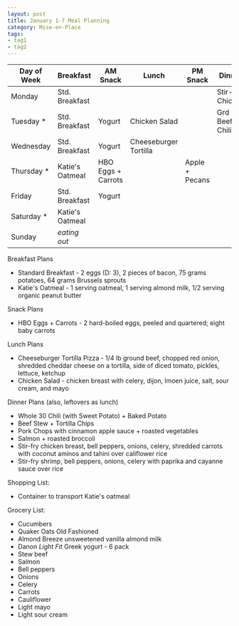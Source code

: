 ```yaml
---
layout: post
title: January 1-7 Meal Planning
category: Mise-en-Place
tags:
- tag1
- tag2
---
```


|Day of Week|Breakfast        |AM Snack            |Lunch                  |PM Snack        |Dinner            |
|-----------|-----------------|--------------------|-----------------------|----------------|------------------|
|Monday     | Std. Breakfast  |                    |                       |                | Stir-fry Chicken |
|Tuesday   *| Std. Breakfast  | Yogurt             | Chicken Salad         |                | Grd Beef Chili   |
|Wednesday  | Std. Breakfast  | Yogurt             | Cheeseburger Tortilla |                |                  |
|Thursday  *| Katie's Oatmeal | HBO Eggs + Carrots |                       | Apple + Pecans |                  |
|Friday     | Std. Breakfast  | Yogurt             |                       |                |                  |
|Saturday  *| Katie's Oatmeal |                    |                       |                |                  |
|Sunday     | _eating out_    |                    |                       |                |                  |

Breakfast Plans
- Standard Breakfast - 2 eggs (D: 3), 2 pieces of bacon, 75 grams potatoes, 64 grams Brussels sprouts
- Katie's Oatmeal - 1 serving oatmeal, 1 serving almond milk, 1/2 serving organic peanut butter

Snack Plans
- HBO Eggs + Carrots - 2 hard-boiled eggs, peeled and quartered; eight baby carrots

Lunch Plans
- Cheeseburger Tortilla Pizza - 1/4 lb ground beef, chopped red onion, shredded cheddar cheese on a tortilla, side of diced tomato, pickles, lettuce, ketchup
- Chicken Salad - chicken breast with celery, dijon, lmoen juice, salt, sour cream, and mayo

Dinner Plans (also, leftovers as lunch) 
- Whole 30 Chili (with Sweet Potato) + Baked Potato
- Beef Stew + Tortilla Chips
- Pork Chops with cinnamon apple sauce + roasted vegetables
- Salmon + roasted broccoli
- Stir-fry chicken breast, bell peppers, onions, celery, shredded carrots with coconut aminos and tahini over califlower rice
- Stir-fry shrimp, bell peppers, onions, celery with paprika and cayanne sauce over rice

Shopping List:
- Container to transport Katie's oatmeal

Grocery List:
- Cucumbers
- Quaker Oats Old Fashioned
- Almond Breeze unsweetened vanilla almond milk
- Danon _Light Fit_ Greek yogurt - 6 pack
- Stew beef
- Salmon
- Bell peppers
- Onions
- Celery
- Carrots
- Cauliflower
- Light mayo
- Light sour cream